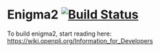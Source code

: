 Enigma2 [![Build Status](https://travis-ci.org/OpenPLi/enigma2.svg?branch=develop)](https://travis-ci.org/OpenPLi/enigma2)
=======
To build enigma2, start reading here: https://wiki.openpli.org/Information_for_Developers
